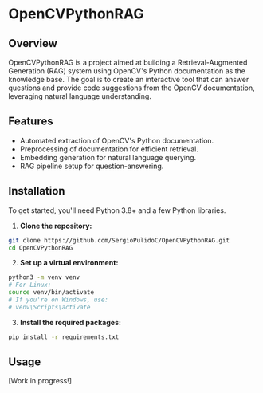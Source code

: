 # OpenCVPythonRAG

## Overview

OpenCVPythonRAG is a project aimed at building a Retrieval-Augmented Generation (RAG) system using OpenCV's Python documentation as the knowledge base. The goal is to create an interactive tool that can answer questions and provide code suggestions from the OpenCV documentation, leveraging natural language understanding.

## Features

- Automated extraction of OpenCV's Python documentation.
- Preprocessing of documentation for efficient retrieval.
- Embedding generation for natural language querying.
- RAG pipeline setup for question-answering.

## Installation

To get started, you'll need Python 3.8+ and a few Python libraries.

1. **Clone the repository:**

```bash
git clone https://github.com/SergioPulidoC/OpenCVPythonRAG.git
cd OpenCVPythonRAG
```
2. **Set up a virtual environment:**
```bash
python3 -m venv venv
# For Linux:
source venv/bin/activate
# If you're on Windows, use:
# venv\Scripts\activate
```
3. **Install the required packages:**
```bash
pip install -r requirements.txt
```

## Usage

[Work in progress!]